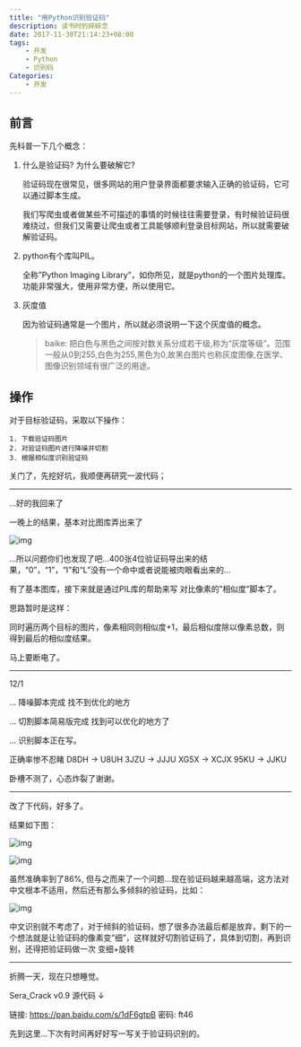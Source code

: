 ```yaml
---
title: "用Python识别验证码"
description: 读书时的碎碎念
date: 2017-11-30T21:14:23+08:00
tags:
    - 开发
    - Python
    - 识别码
Categories:
    - 开发
---
```




## 前言

先科普一下几个概念：

1. 什么是验证码? 为什么要破解它?

   验证码现在很常见，很多网站的用户登录界面都要求输入正确的验证码，它可以通过脚本生成。

   我们写爬虫或者做某些不可描述的事情的时候往往需要登录，有时候验证码很难绕过，但我们又需要让爬虫或者工具能够顺利登录目标网站，所以就需要破解验证码。

2. python有个库叫PIL。

   全称”Python Imaging Library”，如你所见，就是python的一个图片处理库。功能非常强大，使用非常方便，所以使用它。

3. 灰度值

   因为验证码通常是一个图片，所以就必须说明一下这个灰度值的概念。

   > baike: 把白色与黑色之间按对数关系分成若干级,称为“灰度等级”。范围一般从0到255,白色为255,黑色为0,故黑白图片也称灰度图像,在医学、图像识别领域有很广泛的用途。

## 操作

对于目标验证码，采取以下操作：

```
1. 下载验证码图片
2. 对验证码图片进行降噪并切割
3. 根据相似度识别验证码
```

关门了，先挖好坑，我顺便再研究一波代码；

------

…好的我回来了

一晚上的结果，基本对比图库弄出来了

![img](http://p6jpvwsnk.bkt.clouddn.com/18-5-21/52304884.jpg)

…所以问题你们也发现了吧…400张4位验证码导出来的结果，“0”，“1”，“I”和“L”没有一个命中或者说能被肉眼看出来的…

有了基本图库，接下来就是通过PIL库的帮助来写 对比像素的”相似度”脚本了。

思路暂时是这样：

同时遍历两个目标的图片，像素相同则相似度+1，最后相似度除以像素总数，则得到最后的相似度结果。

马上要断电了。

------

12/1

…
降噪脚本完成 找不到优化的地方

…
切割脚本简易版完成 找到可以优化的地方了

…
识别脚本正在写。

正确率惨不忍睹
D8DH -> U8UH
3JZU -> JJJU
XG5X -> XCJX
95KU -> JJKU

卧槽不测了，心态炸裂了谢谢。

------

改了下代码，好多了。

结果如下图：

![img](http://p6jpvwsnk.bkt.clouddn.com/18-5-21/5608777.jpg)

![img](http://p6jpvwsnk.bkt.clouddn.com/18-5-21/79772032.jpg)

虽然准确率到了86%, 但与之而来了一个问题…现在验证码越来越高端，这方法对中文根本不适用，然后还有那么多倾斜的验证码，比如：

![img](http://p6jpvwsnk.bkt.clouddn.com/18-5-21/71234879.jpg)

中文识别就不考虑了，对于倾斜的验证码，想了很多办法最后都是放弃，剩下的一个想法就是让验证码的像素变”细”，这样就好切割验证码了，具体到切割，再到识别，还得把验证码做一次 变细+旋转

------

折腾一天，现在只想睡觉。

Sera_Crack v0.9 源代码 ↓

链接: https://pan.baidu.com/s/1dF6gtpB 密码: ft46

先到这里…下次有时间再好好写一写关于验证码识别的。